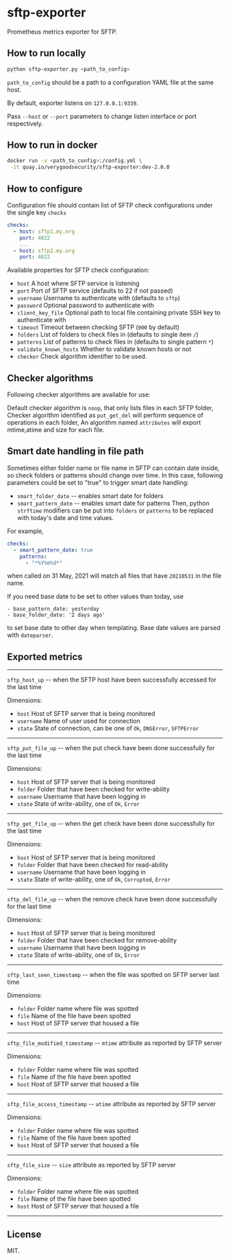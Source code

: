 sftp-exporter
=============

Prometheus metrics exporter for SFTP.


How to run locally
------------------

```bash
python sftp-exporter.py <path_to_config>
```

`path_to_config` should be a path to a
configuration YAML file at the same host.

By default, exporter listens on `127.0.0.1:9339`.

Pass `--host` or `--port` parameters to change
listen interface or port respectively.

How to run in docker
--------------------

```bash
docker run -v <path_to_config>:/config.yml \
 -it quay.io/verygoodsecurity/sftp-exporter:dev-2.0.0
```

How to configure
----------------
Configuration file should contain list of SFTP
check configurations under the single key `checks`

```yaml
checks:
  - host: sftp1.my.org
    port: 4822
    ...
  - host: sftp2.my.org
    port: 4822
```

Available properties for SFTP check configuration:
- `host` A host where SFTP service is listening
- `port` Port of SFTP service (defaults to 22 if not passed)
- `username` Username to authenticate with (defaults to `sftp`)
- `password` Optional password to authenticate with
- `client_key_file` Optional path to local file containing private SSH key to authenticate with
- `timeout` Timeout between checking SFTP (`900` by default)
- `folders` List of folders to check files in (defaults to single item `/`)
- `patterns` List of patterns to check files in (defaults to single pattern `*`)
- `validate_known_hosts` Whether to validate known hosts or not
- `checker` Check algorithm identifier to be used.

Checker algorithms
-------------------

Following checker algorithms are available for use:

Default checker algorithm is `noop`, that only lists files in each SFTP folder,
Checker algorithm identified as `put_get_del` will perform sequence of operations in each folder,
An algorithm named `attributes` will export mtime,atime and size for each file.

Smart date handling in file path
--------------------------------
Sometimes either folder name or file name in SFTP can contain
date inside, so check folders or patterns should change over time.
In this case, following parameters could be set to "true" to trigger smart date handling:
- `smart_folder_date` -- enables smart date for folders
- `smart_pattern_date` -- enables smart date for patterns
Then, python `strftime` modifiers can be put into `folders` or `patterns`
  to be replaced with today's date and time values.

For example,

```yaml
checks:
  - smart_pattern_date: true
    patterns:
      - "*%Y%m%d*"
```
when called on 31 May, 2021 will match all files that have
`20210531` in the file name.

If you need base date to be set to other values than today,
use
```
- base_pattern_date: yesterday
- base_folder_date: '2 days ago'
```
to set base date to other day when templating.
Base date values are parsed with `dateparser`.


Exported metrics
----------------

----------

`sftp_host_up` -- when the SFTP host have been successfully accessed for the last time

Dimensions:
- `host` Host of SFTP server that is being monitored
- `username` Name of user used for connection
- `state` State of connection, can be one of `Ok`, `DNSError`, `SFTPError`

----------

`sftp_put_file_up` -- when the put check have been done successfully for the last time

Dimensions:
- `host` Host of SFTP server that is being monitored
- `folder` Folder that have been checked for write-ability
- `username` Username that have been logging in
- `state` State of write-ability, one of `Ok`, `Error`

-----------

`sftp_get_file_up` -- when the get check have been done successfully for the last time

Dimensions:
- `host` Host of SFTP server that is being monitored
- `folder` Folder that have been checked for read-ability
- `username` Username that have been logging in
- `state` State of write-ability, one of `Ok`, `Corrupted`, `Error`

-----------

`sftp_del_file_up` -- when the remove check have been done successfully for the last time

Dimensions:
- `host` Host of SFTP server that is being monitored
- `folder` Folder that have been checked for remove-ability
- `username` Username that have been logging in
- `state` State of write-ability, one of `Ok`, `Error`


----------

`sftp_last_seen_timestamp` -- when the file was spotted on SFTP server last time

Dimensions:
 - `folder` Folder name where file was spotted
 - `file` Name of the file have been spotted
 - `host` Host of SFTP server that housed a file

----------


`sftp_file_modified_timestamp` -- `mtime` attribute as reported by SFTP server

Dimensions:
- `folder` Folder name where file was spotted
- `file` Name of the file have been spotted
- `host` Host of SFTP server that housed a file

----------

`sftp_file_access_timestamp` -- `atime` attribute as reported by SFTP server

Dimensions:
- `folder` Folder name where file was spotted
- `file` Name of the file have been spotted
- `host` Host of SFTP server that housed a file

----------

`sftp_file_size` -- `size` attribute as reported by SFTP server

Dimensions:
- `folder` Folder name where file was spotted
- `file` Name of the file have been spotted
- `host` Host of SFTP server that housed a file

----------


License
-------
MIT.
